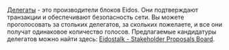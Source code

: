 [Делегаты](introduction/witness) - это производители блоков Eidos. Они подтверждают транзакции и обеспечивают безопасность сети. Вы можете проголосовать за стольких делегатов, за скольких пожелаете, и все они получат одинаковое количество голосов. Предлагаемые кандидатуры делегатов можно найти здесь: [Eidostalk - Stakeholder Proposals Board](https://bitsharestalk.org/index.php/board,75.0.html).